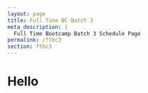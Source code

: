 ```yaml
---
layout: page
title: Full Time BC Batch 3
meta_description: |
  Full Time Bootcamp Batch 3 Schedule Page
permalink: /ftbc3
section: ftbc3
---
```

# Hello